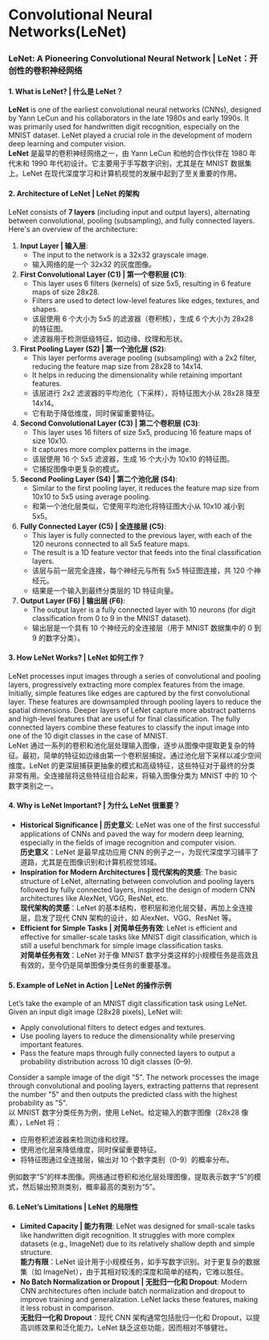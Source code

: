 # Convolutional Neural Networks(LeNet)

### LeNet: A Pioneering Convolutional Neural Network | LeNet：开创性的卷积神经网络

#### 1. **What is LeNet? | 什么是 LeNet？**

**LeNet** is one of the earliest convolutional neural networks (CNNs), designed by Yann LeCun and his collaborators in the late 1980s and early 1990s. It was primarily used for handwritten digit recognition, especially on the MNIST dataset. LeNet played a crucial role in the development of modern deep learning and computer vision.\
**LeNet** 是最早的卷积神经网络之一，由 Yann LeCun 和他的合作伙伴在 1980 年代末和 1990 年代初设计。它主要用于手写数字识别，尤其是在 MNIST 数据集上。LeNet 在现代深度学习和计算机视觉的发展中起到了至关重要的作用。

#### 2. **Architecture of LeNet | LeNet 的架构**

LeNet consists of **7 layers** (including input and output layers), alternating between convolutional, pooling (subsampling), and fully connected layers. Here's an overview of the architecture:

1. **Input Layer | 输入层**:
   * The input to the network is a 32x32 grayscale image.
   * 输入网络的是一个 32x32 的灰度图像。
2. **First Convolutional Layer (C1) | 第一个卷积层 (C1)**:
   * This layer uses 6 filters (kernels) of size 5x5, resulting in 6 feature maps of size 28x28.
   * Filters are used to detect low-level features like edges, textures, and shapes.
   * 该层使用 6 个大小为 5x5 的滤波器（卷积核），生成 6 个大小为 28x28 的特征图。
   * 滤波器用于检测低级特征，如边缘、纹理和形状。
3. **First Pooling Layer (S2) | 第一个池化层 (S2)**:
   * This layer performs average pooling (subsampling) with a 2x2 filter, reducing the feature map size from 28x28 to 14x14.
   * It helps in reducing the dimensionality while retaining important features.
   * 该层进行 2x2 滤波器的平均池化（下采样），将特征图大小从 28x28 降至 14x14。
   * 它有助于降低维度，同时保留重要特征。
4. **Second Convolutional Layer (C3) | 第二个卷积层 (C3)**:
   * This layer uses 16 filters of size 5x5, producing 16 feature maps of size 10x10.
   * It captures more complex patterns in the image.
   * 该层使用 16 个 5x5 滤波器，生成 16 个大小为 10x10 的特征图。
   * 它捕捉图像中更复杂的模式。
5. **Second Pooling Layer (S4) | 第二个池化层 (S4)**:
   * Similar to the first pooling layer, it reduces the feature map size from 10x10 to 5x5 using average pooling.
   * 和第一个池化层类似，它使用平均池化将特征图大小从 10x10 减小到 5x5。
6. **Fully Connected Layer (C5) | 全连接层 (C5)**:
   * This layer is fully connected to the previous layer, with each of the 120 neurons connected to all 5x5 feature maps.
   * The result is a 1D feature vector that feeds into the final classification layers.
   * 该层与前一层完全连接，每个神经元与所有 5x5 特征图连接，共 120 个神经元。
   * 结果是一个输入到最终分类层的 1D 特征向量。
7. **Output Layer (F6) | 输出层 (F6)**:
   * The output layer is a fully connected layer with 10 neurons (for digit classification from 0 to 9 in the MNIST dataset).
   * 输出层是一个具有 10 个神经元的全连接层（用于 MNIST 数据集中的 0 到 9 的数字分类）。

#### 3. **How LeNet Works? | LeNet 如何工作？**

LeNet processes input images through a series of convolutional and pooling layers, progressively extracting more complex features from the image. Initially, simple features like edges are captured by the first convolutional layer. These features are downsampled through pooling layers to reduce the spatial dimensions. Deeper layers of LeNet capture more abstract patterns and high-level features that are useful for final classification. The fully connected layers combine these features to classify the input image into one of the 10 digit classes in the case of MNIST.\
LeNet 通过一系列的卷积和池化层处理输入图像，逐步从图像中提取更复杂的特征。最初，简单的特征如边缘由第一个卷积层捕捉。通过池化层下采样以减少空间维度。LeNet 的更深层捕获更抽象的模式和高级特征，这些特征对于最终的分类非常有用。全连接层将这些特征组合起来，将输入图像分类为 MNIST 中的 10 个数字类别之一。

#### 4. **Why is LeNet Important? | 为什么 LeNet 很重要？**

* **Historical Significance | 历史意义**: LeNet was one of the first successful applications of CNNs and paved the way for modern deep learning, especially in the fields of image recognition and computer vision.\
  **历史意义**：LeNet 是最早成功应用 CNN 的例子之一，为现代深度学习铺平了道路，尤其是在图像识别和计算机视觉领域。
* **Inspiration for Modern Architectures | 现代架构的灵感**: The basic structure of LeNet, alternating between convolution and pooling layers followed by fully connected layers, inspired the design of modern CNN architectures like AlexNet, VGG, ResNet, etc.\
  **现代架构的灵感**：LeNet 的基本结构，卷积层和池化层交替，再加上全连接层，启发了现代 CNN 架构的设计，如 AlexNet、VGG、ResNet 等。
* **Efficient for Simple Tasks | 对简单任务有效**: LeNet is efficient and effective for smaller-scale tasks like MNIST digit classification, which is still a useful benchmark for simple image classification tasks.\
  **对简单任务有效**：LeNet 对于像 MNIST 数字分类这样的小规模任务是高效且有效的，至今仍是简单图像分类任务的重要基准。

#### 5. **Example of LeNet in Action | LeNet 的操作示例**

Let’s take the example of an MNIST digit classification task using LeNet. Given an input digit image (28x28 pixels), LeNet will:

* Apply convolutional filters to detect edges and textures.
* Use pooling layers to reduce the dimensionality while preserving important features.
* Pass the feature maps through fully connected layers to output a probability distribution across 10 digit classes (0–9).

Consider a sample image of the digit "5". The network processes the image through convolutional and pooling layers, extracting patterns that represent the number "5" and then outputs the predicted class with the highest probability as "5".\
以 MNIST 数字分类任务为例，使用 LeNet。给定输入的数字图像（28x28 像素），LeNet 将：

* 应用卷积滤波器来检测边缘和纹理。
* 使用池化层来降低维度，同时保留重要特征。
* 将特征图通过全连接层，输出对 10 个数字类别（0-9）的概率分布。

例如数字“5”的样本图像。网络通过卷积和池化层处理图像，提取表示数字“5”的模式，然后输出预测类别，概率最高的类别为“5”。

#### 6. **LeNet’s Limitations | LeNet 的局限性**

* **Limited Capacity | 能力有限**: LeNet was designed for small-scale tasks like handwritten digit recognition. It struggles with more complex datasets (e.g., ImageNet) due to its relatively shallow depth and simple structure.\
  **能力有限**：LeNet 设计用于小规模任务，如手写数字识别。对于更复杂的数据集（如 ImageNet），由于其相对较浅的深度和简单的结构，它难以胜任。
* **No Batch Normalization or Dropout | 无批归一化和 Dropout**: Modern CNN architectures often include batch normalization and dropout to improve training and generalization. LeNet lacks these features, making it less robust in comparison.\
  **无批归一化和 Dropout**：现代 CNN 架构通常包括批归一化和 Dropout，以提高训练效果和泛化能力。LeNet 缺乏这些功能，因而相对不够健壮。

<figure><img src="../../.gitbook/assets/Screenshot 2024-01-26 at 3.19.27 PM.png" alt=""><figcaption></figcaption></figure>
